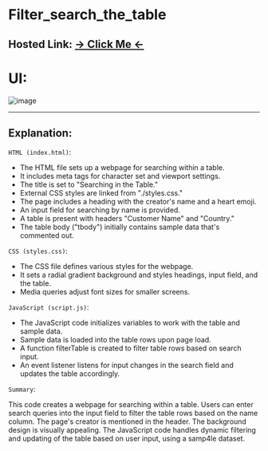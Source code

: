 # Filter_search_the_table
## Hosted Link: [→ Click Me ←](https://mayankkatheriya.github.io/Filter_search_the_table/)

# UI:
![image](https://github.com/Mayankkatheriya/Filter_search_the_table/assets/128832286/29ac3ba5-da54-4177-81b6-0f6b42ed654d)

---

## Explanation:

`HTML (index.html)`:

* The HTML file sets up a webpage for searching within a table.
* It includes meta tags for character set and viewport settings.
* The title is set to "Searching in the Table."
* External CSS styles are linked from "./styles.css."
* The page includes a heading with the creator's name and a heart emoji.
* An input field for searching by name is provided.
* A table is present with headers "Customer Name" and "Country."
* The table body ("tbody") initially contains sample data that's commented out.

`CSS (styles.css)`:

* The CSS file defines various styles for the webpage.
* It sets a radial gradient background and styles headings, input field, and the table.
* Media queries adjust font sizes for smaller screens.

`JavaScript (script.js)`:

* The JavaScript code initializes variables to work with the table and sample data.
* Sample data is loaded into the table rows upon page load.
* A function filterTable is created to filter table rows based on search input.
* An event listener listens for input changes in the search field and updates the table accordingly.

`Summary`:

This code creates a webpage for searching within a table. Users can enter search queries into the input field to filter the table rows based on the name column. The page's creator is mentioned in the header. The background design is visually appealing. The JavaScript code handles dynamic filtering and updating of the table based on user input, using a samp4le dataset.
